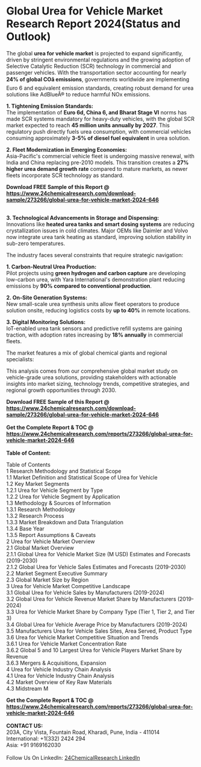 <h1>Global Urea for Vehicle Market Research Report 2024(Status and Outlook)</h1><p>The global <strong>urea for vehicle market</strong> is projected to expand significantly, driven by stringent environmental regulations and the growing adoption of Selective Catalytic Reduction (SCR) technology in commercial and passenger vehicles. With the transportation sector accounting for nearly <strong>24% of global COâ emissions</strong>, governments worldwide are implementing Euro 6 and equivalent emission standards, creating robust demand for urea solutions like AdBlueÂ® to reduce harmful NOx emissions.</p><p><strong>1. Tightening Emission Standards:</strong><br>
The implementation of <strong>Euro 6d, China 6, and Bharat Stage VI</strong> norms has made SCR systems mandatory for heavy-duty vehicles, with the global SCR market expected to reach <strong>45 million units annually by 2027</strong>. This regulatory push directly fuels urea consumption, with commercial vehicles consuming approximately <strong>3-5% of diesel fuel equivalent</strong> in urea solution.</p><p><strong>2. Fleet Modernization in Emerging Economies:</strong><br>
Asia-Pacific's commercial vehicle fleet is undergoing massive renewal, with India and China replacing pre-2010 models. This transition creates a <strong>27% higher urea demand growth rate</strong> compared to mature markets, as newer fleets incorporate SCR technology as standard.</p><div><b>Download FREE Sample of this Report @ 
            <a href="https://www.24chemicalresearch.com/download-sample/273266/global-urea-for-vehicle-market-2024-646">
            https://www.24chemicalresearch.com/download-sample/273266/global-urea-for-vehicle-market-2024-646</a></b></div><br><p><strong>3. Technological Advancements in Storage and Dispensing:</strong><br>
Innovations like <strong>heated urea tanks and smart dosing systems</strong> are reducing crystallization issues in cold climates. Major OEMs like Daimler and Volvo now integrate urea tank heating as standard, improving solution stability in sub-zero temperatures.</p><p>The industry faces several constraints that require strategic navigation:</p><p><strong>1. Carbon-Neutral Urea Production:</strong><br>
Pilot projects using <strong>green hydrogen and carbon capture</strong> are developing low-carbon urea, with Yara International's demonstration plant reducing emissions by <strong>90% compared to conventional production</strong>.</p><p><strong>2. On-Site Generation Systems:</strong><br>
New small-scale urea synthesis units allow fleet operators to produce solution onsite, reducing logistics costs by <strong>up to 40%</strong> in remote locations.</p><p><strong>3. Digital Monitoring Solutions:</strong><br>
IoT-enabled urea tank sensors and predictive refill systems are gaining traction, with adoption rates increasing by <strong>18% annually</strong> in commercial fleets.</p><p>The market features a mix of global chemical giants and regional specialists:</p><p>This analysis comes from our comprehensive global market study on vehicle-grade urea solutions, providing stakeholders with actionable insights into market sizing, technology trends, competitive strategies, and regional growth opportunities through 2030.</p><div><b>Download FREE Sample of this Report @ 
            <a href="https://www.24chemicalresearch.com/download-sample/273266/global-urea-for-vehicle-market-2024-646">
            https://www.24chemicalresearch.com/download-sample/273266/global-urea-for-vehicle-market-2024-646</a></b></div><br><div><b>Get the Complete Report & TOC @ 
            <a href="https://www.24chemicalresearch.com/reports/273266/global-urea-for-vehicle-market-2024-646">
            https://www.24chemicalresearch.com/reports/273266/global-urea-for-vehicle-market-2024-646</a></b></div><br>
            <b>Table of Content:</b><p>Table of Contents<br />
1 Research Methodology and Statistical Scope<br />
1.1 Market Definition and Statistical Scope of Urea for Vehicle<br />
1.2 Key Market Segments<br />
1.2.1 Urea for Vehicle Segment by Type<br />
1.2.2 Urea for Vehicle Segment by Application<br />
1.3 Methodology & Sources of Information<br />
1.3.1 Research Methodology<br />
1.3.2 Research Process<br />
1.3.3 Market Breakdown and Data Triangulation<br />
1.3.4 Base Year<br />
1.3.5 Report Assumptions & Caveats<br />
2 Urea for Vehicle Market Overview<br />
2.1 Global Market Overview<br />
2.1.1 Global Urea for Vehicle Market Size (M USD) Estimates and Forecasts (2019-2030)<br />
2.1.2 Global Urea for Vehicle Sales Estimates and Forecasts (2019-2030)<br />
2.2 Market Segment Executive Summary<br />
2.3 Global Market Size by Region<br />
3 Urea for Vehicle Market Competitive Landscape<br />
3.1 Global Urea for Vehicle Sales by Manufacturers (2019-2024)<br />
3.2 Global Urea for Vehicle Revenue Market Share by Manufacturers (2019-2024)<br />
3.3 Urea for Vehicle Market Share by Company Type (Tier 1, Tier 2, and Tier 3)<br />
3.4 Global Urea for Vehicle Average Price by Manufacturers (2019-2024)<br />
3.5 Manufacturers Urea for Vehicle Sales Sites, Area Served, Product Type<br />
3.6 Urea for Vehicle Market Competitive Situation and Trends<br />
3.6.1 Urea for Vehicle Market Concentration Rate<br />
3.6.2 Global 5 and 10 Largest Urea for Vehicle Players Market Share by Revenue<br />
3.6.3 Mergers & Acquisitions, Expansion<br />
4 Urea for Vehicle Industry Chain Analysis<br />
4.1 Urea for Vehicle Industry Chain Analysis<br />
4.2 Market Overview of Key Raw Materials<br />
4.3 Midstream M</p><div><b>Get the Complete Report & TOC @ 
            <a href="https://www.24chemicalresearch.com/reports/273266/global-urea-for-vehicle-market-2024-646">
            https://www.24chemicalresearch.com/reports/273266/global-urea-for-vehicle-market-2024-646</a></b></div><br><b>CONTACT US:</b><br>
            203A, City Vista, Fountain Road, Kharadi, Pune, India - 411014<br>
            International: +1(332) 2424 294<br>
            Asia: +91 9169162030 <br><br>
            Follow Us On LinkedIn: <a href="https://www.linkedin.com/company/24chemicalresearch/">24ChemicalResearch LinkedIn</a>